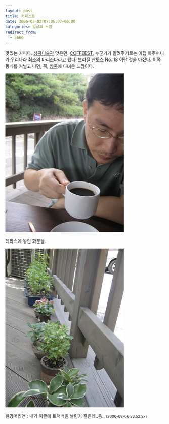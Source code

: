 ```yaml
---
layout: post
title: 커피스트
date: 2006-08-02T07:06:07+00:00
categories: 일상의-느낌
redirect_from:
  - /666
---
```


맛있는 커피다. <a href="http://www.sungkokmuseum.com/" target="bb">성곡미술관</a> 맞은면. <a href="http://blog.empas.com/iyeojeong/read.html?a=13035455" target="bb">COFFEEST</a>, 누군가가 알려주기로는 이집 아주머니가 우리나라 최초의 <a href="http://www.careernet.re.kr/career/data/futurejob/woman/WomanJob24.html" target="bb">바리스타</a>라고 했다. <a href="http://worldtown.naver.com/nboard/read.php?board_id=wt_jpn_food&amp;nid=37" target="bb">브라질 산토스</a> No. 18 이란 것을 마셨다. 이쪽 동네를 거닐고 나면, 꼭, <a href="http://www.travelg.co.kr/tg1/bkk_tosee.html" target="bb">방콕</a>에 다녀온 느낌이다.

![ ](/assets/media/uploads_2006_08_2006_08_02_15_19_44_4.jpg)

테라스에 놓인 화분들.

![ ](/assets/media/uploads_2006_08_2006_08_02_15_20_12_1.jpg)
<div id=comments>
<div class=comment>
<!--- cmt:1067 --->
<!--- mail: --->
<!--- parent:0 --->
빨강머리앤 : 
내가 이글에 트랙백을 날린거 같은데..음..
 <small>(2006-08-06 23:52:27)</small>
</div>
</div>
